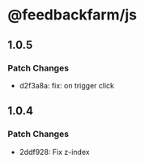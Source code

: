 # @feedbackfarm/js

## 1.0.5

### Patch Changes

- d2f3a8a: fix: on trigger click

## 1.0.4

### Patch Changes

- 2ddf928: Fix z-index
